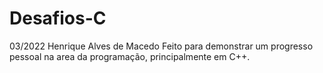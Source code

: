 # Desafios-C
03/2022
Henrique Alves de Macedo
Feito para demonstrar um progresso pessoal na area da programação, principalmente em C++.
